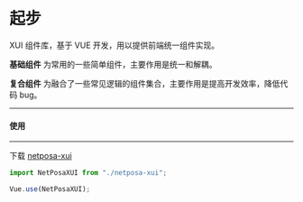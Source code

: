 # 起步

XUI 组件库，基于 VUE 开发，用以提供前端统一组件实现。

**基础组件** 为常用的一些简单组件，主要作用是统一和解耦。

**复合组件** 为融合了一些常见逻辑的组件集合，主要作用是提高开发效率，降低代码 bug。

---

#### 使用

---

下载 [netposa-xui](//192.168.60.180:8085/libs/netposa-xui.zip)

```js
import NetPosaXUI from "./netposa-xui";

Vue.use(NetPosaXUI);
```
